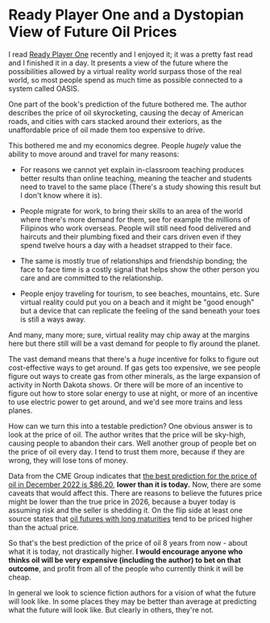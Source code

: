 # Ready Player One and a Dystopian View of Future Oil Prices

I read [Ready Player One][player] recently and I enjoyed it; it was a pretty
fast read and I finished it in a day. It presents a view of the future where
the possibilities allowed by a virtual reality world surpass those of the real
world, so most people spend as much time as possible connected to a system
called OASIS.

One part of the book's prediction of the future bothered me. The author
describes the price of oil skyrocketing, causing the decay of American roads,
and cities with cars stacked around their exteriors, as the unaffordable price
of oil made them too expensive to drive.

This bothered me and my economics degree. People *hugely* value the ability to
move around and travel for many reasons:

- For reasons we cannot yet explain in-classroom teaching produces better
results than online teaching, meaning the teacher and students need to travel
to the same place (There's a study showing this result but I don't know where
it is).

- People migrate for work, to bring their skills to an area of the world where
there's more demand for them, see for example the millions of Filipinos who work
overseas. People will still need food delivered and haircuts and their plumbing
fixed and their cars driven even if they spend twelve hours a day with
a headset strapped to their face.

- The same is mostly true of relationships and friendship bonding; the face to
face time is a costly signal that helps show the other person you care and are
committed to the relationship.

- People enjoy traveling for tourism, to see beaches, mountains, etc. Sure
virtual reality could put you on a beach and it might be "good enough" but a
device that can replicate the feeling of the sand beneath your toes is still a
ways away.

And many, many more; sure, virtual reality may chip away at the margins here
but there still will be a vast demand for people to fly around the planet.

The vast demand means that there's a *huge* incentive for folks to figure out
cost-effective ways to get around. If gas gets too expensive, we see people
figure out ways to create gas from other minerals, as the large expansion of
activity in North Dakota shows. Or there will be more of an incentive to figure
out how to store solar energy to use at night, or more of an incentive to use
electric power to get around, and we'd see more trains and less planes.

How can we turn this into a testable prediction? One obvious answer is to look
at the price of oil. The author writes that the price will be sky-high, causing
people to abandon their cars. Well another group of people bet on the price of
oil every day. I tend to trust them more, because if they are wrong, they will
lose tons of money.

Data from the CME Group indicates that [the best prediction for the price of
oil in December 2022 is $86.20][price], **lower than it is today.** Now, there
are some caveats that would affect this. There are reasons to believe the
futures price might be lower than the true price in 2026, because a buyer today
is assuming risk and the seller is shedding it. On the flip side at least one
source states that [oil futures with long maturities][oil] tend to be priced
higher than the actual price.

So that's the best prediction of the price of oil 8 years from now - about what
it is today, not drastically higher. **I would encourage anyone who thinks oil
will be very expensive (including the author) to bet on that outcome**, and
profit from all of the people who currently think it will be cheap.

In general we look to science fiction authors for a vision of what the future
will look like. In some places they may be better than average at predicting
what the future will look like. But clearly in others, they're not.

[price]: http://www.cmegroup.com/trading/energy/crude-oil/light-sweet-crude.html

[player]: http://www.amazon.com/gp/product/B004J4WKUQ/ref=as_li_tl?ie=UTF8&camp=1789&creative=390957&creativeASIN=B004J4WKUQ&linkCode=as2&tag=kburkeorg-20&linkId=HE5QFHWRIUDSZ365

[oil]: http://www.investopedia.com/articles/07/contango_backwardation.asp
